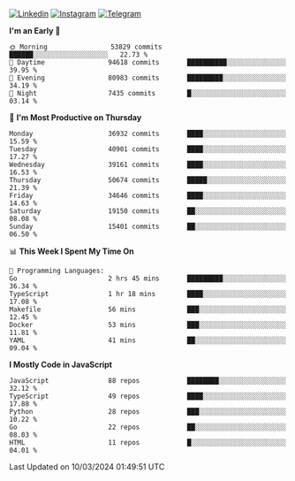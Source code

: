 [![Linkedin](https://img.shields.io/badge/-Archie-blue?style=flat-square&labelColor=gray&logo=Linkedin&logoColor=white&link=https://www.linkedin.com/in/archisdi)](https://www.linkedin.com/in/archisdi)
[![Instagram](https://img.shields.io/badge/-@archisdi-orange?style=flat-square&labelColor=gray&logo=Instagram&logoColor=white&link=https://www.instagram.com/archisdi)](https://www.instagram.com/archisdi)
[![Telegram](https://img.shields.io/badge/-aai-informational?style=flat-square&labelColor=gray&logo=telegram&logoColor=white&link=https://t.me/archisdi)](https://t.me/archisdi)

<!--START_SECTION:waka-->
**I'm an Early 🐤** 

```text
🌞 Morning                53829 commits       ██████░░░░░░░░░░░░░░░░░░░   22.73 % 
🌆 Daytime                94618 commits       ██████████░░░░░░░░░░░░░░░   39.95 % 
🌃 Evening                80983 commits       █████████░░░░░░░░░░░░░░░░   34.19 % 
🌙 Night                  7435 commits        █░░░░░░░░░░░░░░░░░░░░░░░░   03.14 % 
```
📅 **I'm Most Productive on Thursday** 

```text
Monday                   36932 commits       ████░░░░░░░░░░░░░░░░░░░░░   15.59 % 
Tuesday                  40901 commits       ████░░░░░░░░░░░░░░░░░░░░░   17.27 % 
Wednesday                39161 commits       ████░░░░░░░░░░░░░░░░░░░░░   16.53 % 
Thursday                 50674 commits       █████░░░░░░░░░░░░░░░░░░░░   21.39 % 
Friday                   34646 commits       ████░░░░░░░░░░░░░░░░░░░░░   14.63 % 
Saturday                 19150 commits       ██░░░░░░░░░░░░░░░░░░░░░░░   08.08 % 
Sunday                   15401 commits       ██░░░░░░░░░░░░░░░░░░░░░░░   06.50 % 
```


📊 **This Week I Spent My Time On** 

```text
💬 Programming Languages: 
Go                       2 hrs 45 mins       █████████░░░░░░░░░░░░░░░░   36.34 % 
TypeScript               1 hr 18 mins        ████░░░░░░░░░░░░░░░░░░░░░   17.08 % 
Makefile                 56 mins             ███░░░░░░░░░░░░░░░░░░░░░░   12.45 % 
Docker                   53 mins             ███░░░░░░░░░░░░░░░░░░░░░░   11.81 % 
YAML                     41 mins             ██░░░░░░░░░░░░░░░░░░░░░░░   09.04 % 
```

**I Mostly Code in JavaScript** 

```text
JavaScript               88 repos            ████████░░░░░░░░░░░░░░░░░   32.12 % 
TypeScript               49 repos            ████░░░░░░░░░░░░░░░░░░░░░   17.88 % 
Python                   28 repos            ███░░░░░░░░░░░░░░░░░░░░░░   10.22 % 
Go                       22 repos            ██░░░░░░░░░░░░░░░░░░░░░░░   08.03 % 
HTML                     11 repos            █░░░░░░░░░░░░░░░░░░░░░░░░   04.01 % 
```




 Last Updated on 10/03/2024 01:49:51 UTC
<!--END_SECTION:waka-->